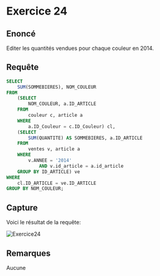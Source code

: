 # Exercice 24

## Enoncé

Editer les quantités vendues pour chaque couleur en 2014.

## Requête

``` sql
SELECT 
    SUM(SOMMEBIERES), NOM_COULEUR
FROM
    (SELECT 
        NOM_COULEUR, a.ID_ARTICLE
    FROM
        couleur c, article a
    WHERE
        a.ID_Couleur = c.ID_Couleur) cl,
    (SELECT 
        SUM(QUANTITE) AS SOMMEBIERES, a.ID_ARTICLE
    FROM
        ventes v, article a
    WHERE
        v.ANNEE = '2014'
            AND v.id_article = a.id_article
    GROUP BY ID_ARTICLE) ve
WHERE
    cl.ID_ARTICLE = ve.ID_ARTICLE
GROUP BY NOM_COULEUR;

```

## Capture

Voici le résultat de la requête:

![Exercice24](exercice24.png)

## Remarques
Aucune